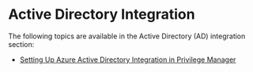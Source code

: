 [title]: # (Active Directory Integration)
[tags]: # (how to)
[priority]: # (9020)
# Active Directory Integration

The following topics are available in the Active Directory (AD) integration section:

* [Setting Up Azure Active Directory Integration in Privilege Manager](set-up-privilege-manager-azure-ad-integration.md)